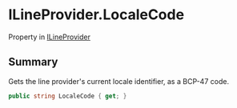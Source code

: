 # ILineProvider.LocaleCode

Property in [ILineProvider](/docs/api/csharp/yarn.unity.ilineprovider.md)

## Summary


Gets the line provider's current locale identifier, as a BCP-47 code.


```csharp
public string LocaleCode { get; }
```

